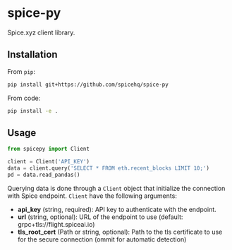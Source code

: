 # spice-py

Spice.xyz client library.

## Installation

From `pip`:

```bash
pip install git+https://github.com/spicehq/spice-py
```

From code:

```bash
pip install -e .
```

## Usage

```python
from spicepy import Client

client = Client('API_KEY')
data = client.query('SELECT * FROM eth.recent_blocks LIMIT 10;')
pd = data.read_pandas()
```

Querying data is done through a `Client` object that initialize the connection with Spice endpoint. `Client` have the following arguments:

- **api_key** (string, required): API key to authenticate with the endpoint.
- **url** (string, optional): URL of the endpoint to use (default: grpc+tls://flight.spiceai.io)
- **tls_root_cert** (Path or string, optional): Path to the tls certificate to use for the secure connection (ommit for automatic detection)
